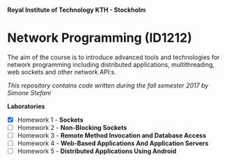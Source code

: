 #### Royal Institute of Technology KTH - Stockholm
# Network Programming (ID1212)
The aim of the course is to introduce advanced tools and technologies for network programming including distributed applications, multithreading, web sockets and other network API:s.

_This repository contains code written during the fall semester 2017 by Simone Stefani_

__Laboratories__
- [X] Homework 1 - **Sockets**
- [ ] Homework 2 - **Non-Blocking Sockets**
- [ ] Homework 3 - **Remote Method Invocation and Database Access**
- [ ] Homework 4 - **Web-Based Applications And Application Servers**
- [ ] Homework 5 - **Distributed Applications Using Android**
